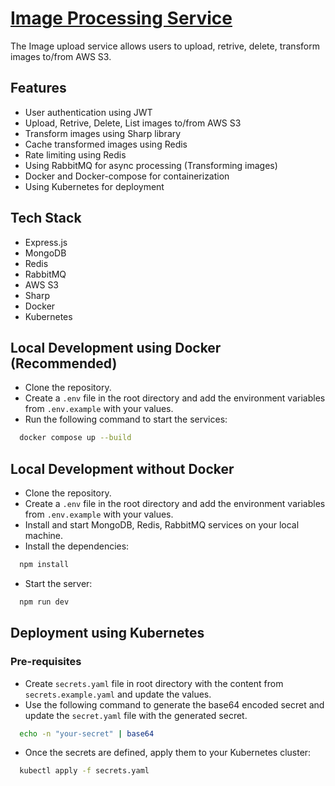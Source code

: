 # [Image Processing Service](https://roadmap.sh/projects/image-processing-service)

The Image upload service allows users to upload, retrive, delete, transform images to/from AWS S3.

## Features

- User authentication using JWT
- Upload, Retrive, Delete, List images to/from AWS S3
- Transform images using Sharp library
- Cache transformed images using Redis
- Rate limiting using Redis
- Using RabbitMQ for async processing (Transforming images)
- Docker and Docker-compose for containerization
- Using Kubernetes for deployment

## Tech Stack

- Express.js
- MongoDB
- Redis
- RabbitMQ
- AWS S3
- Sharp
- Docker
- Kubernetes

## Local Development using Docker (Recommended)

- Clone the repository.
- Create a `.env` file in the root directory and add the environment variables from `.env.example` with your values.
- Run the following command to start the services:

```bash
  docker compose up --build
```

## Local Development without Docker

- Clone the repository.
- Create a `.env` file in the root directory and add the environment variables from `.env.example` with your values.
- Install and start MongoDB, Redis, RabbitMQ services on your local machine.
- Install the dependencies:

```bash
  npm install
```

- Start the server:

```bash
  npm run dev
```

## Deployment using Kubernetes

### Pre-requisites

- Create `secrets.yaml` file in root directory with the content from `secrets.example.yaml` and update the values.
- Use the following command to generate the base64 encoded secret and update the `secret.yaml` file with the generated secret.

```bash
  echo -n "your-secret" | base64
```

- Once the secrets are defined, apply them to your Kubernetes cluster:

```bash
  kubectl apply -f secrets.yaml
```
